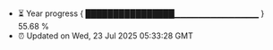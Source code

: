 - ⏳ Year progress { ████████████████▁▁▁▁▁▁▁▁▁▁▁▁▁▁ } 55.68 %
- ⏰ Updated on Wed, 23 Jul 2025 05:33:28 GMT

